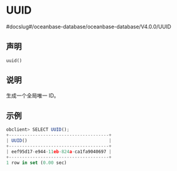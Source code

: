 UUID 
=========================
#docslug#/oceanbase-database/oceanbase-database/V4.0.0/UUID


声明 
-----------------------

```unknow
uuid()
```



说明 
-----------------------

生成一个全局唯一 ID。

示例 
-----------------------

```javascript
obclient> SELECT UUID();
+--------------------------------------+
| UUID()                               |
+--------------------------------------+
| eef95d17-e944-11eb-824a-ca1fa9040697 |
+--------------------------------------+
1 row in set (0.00 sec)
```


